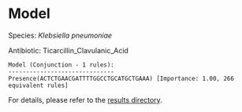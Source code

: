 
# Model

Species: *Klebsiella pneumoniae*

Antibiotic: Ticarcillin_Clavulanic_Acid

```
Model (Conjunction - 1 rules):
------------------------------
Presence(ACTCTGAACGATTTTGGCCTGCATGCTGAAA) [Importance: 1.00, 266 equivalent rules]

```

For details, please refer to the [results directory](../../../../../results/scm_b/klebsiella%20pneumoniae/ticarcillin_clavulanic_acid/repeat_1/).

